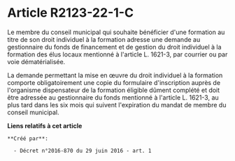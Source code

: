 # Article R2123-22-1-C

Le membre du conseil municipal qui souhaite bénéficier d'une formation au titre de son droit individuel à la formation
adresse une demande au gestionnaire du fonds de financement et de gestion du droit individuel à la formation des élus locaux
mentionné à l'article L. 1621-3, par courrier ou par voie dématérialisée.

La demande permettant la mise en œuvre du droit individuel à la formation comporte obligatoirement une copie du formulaire
d'inscription auprès de l'organisme dispensateur de la formation éligible dûment complété et doit être adressée au
gestionnaire du fonds mentionné à l'article L. 1621-3, au plus tard dans les six mois qui suivent l'expiration du mandat de
membre du conseil municipal.

**Liens relatifs à cet article**

	**Créé par**:

	  - Décret n°2016-870 du 29 juin 2016 - art. 1
